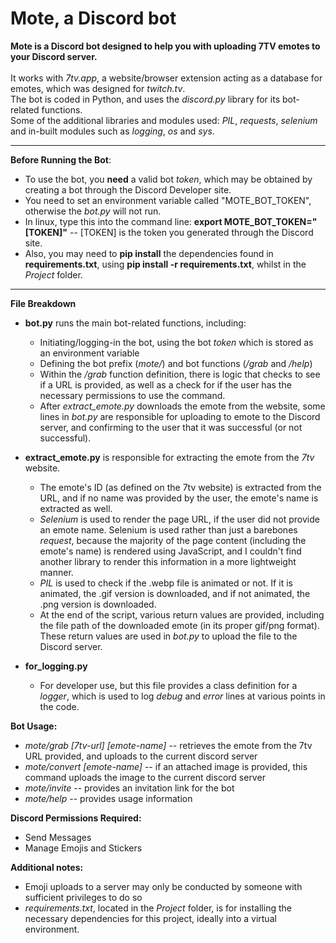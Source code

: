 # Mote, a Discord bot

**Mote is a Discord bot designed to help you with uploading 7TV emotes to your Discord server.<br><br>**
It works with *7tv.app*, a website/browser extension acting as a database for emotes, which was designed for *twitch.tv*.<br>
The bot is coded in Python, and uses the *discord.py* library for its bot-related functions.<br>
Some of the additional libraries and modules used: *PIL*, *requests*, *selenium* and in-built modules such as *logging*, *os* and *sys*.

---

**Before Running the Bot**:

- To use the bot, you **need** a valid bot _token_, which may be obtained by creating a bot through the Discord Developer site.
- You need to set an environment variable called "MOTE_BOT_TOKEN", otherwise the *bot.py* will not run.
- In linux, type this into the command line: **export MOTE_BOT_TOKEN="[TOKEN]"** -- [TOKEN] is the token you generated through the Discord site.
- Also, you may need to **pip install** the dependencies found in **requirements.txt**, using **pip install -r requirements.txt**, whilst in the *Project* folder.


---
**File Breakdown**
- **bot.py** runs the main bot-related functions, including:
  - Initiating/logging-in the bot, using the bot *token* which is stored as an environment variable
  - Defining the bot prefix (*mote/*) and bot functions (*/grab* and */help*)
  - Within the */grab* function definition, there is logic that checks to see if a URL is provided, as well as a check for if the user has the necessary permissions to use the command.
  - After *extract_emote.py* downloads the emote from the website, some lines in *bot.py* are responsible for uploading to emote to the Discord server, and confirming to the user that it was successful (or not successful).

- **extract_emote.py** is responsible for extracting the emote from the *7tv* website.
  - The emote's ID (as defined on the 7tv website) is extracted from the URL, and if no name was provided by the user, the emote's name is extracted as well.
  - *Selenium* is used to render the page URL, if the user did not provide an emote name. Selenium is used rather than just a barebones *request*, because the majority of the page content (including the emote's name) is rendered using JavaScript, and I couldn't find another library to render this information in a more lightweight manner.
  - *PIL* is used to check if the .webp file is animated or not. If it is animated, the .gif version is downloaded, and if not animated, the .png version is downloaded.
  - At the end of the script, various return values are provided, including the file path of the downloaded emote (in its proper gif/png format). These return values are used in *bot.py* to upload the file to the Discord server.

- **for_logging.py**
  - For developer use, but this file provides a class definition for a *logger*, which is used to log *debug* and *error* lines at various points in the code.

**Bot Usage:**

- *mote/grab [7tv-url] [emote-name]* -- retrieves the emote from the 7tv URL provided, and uploads to the current discord server
- *mote/convert [emote-name]* -- if an attached image is provided, this command uploads the image to the current discord server
- *mote/invite* -- provides an invitation link for the bot
- *mote/help* -- provides usage information<br>

**Discord Permissions Required:**
- Send Messages
- Manage Emojis and Stickers

**Additional notes:**
- Emoji uploads to a server may only be conducted by someone with sufficient privileges to do so
- *requirements.txt*, located in the *Project* folder, is for installing the necessary dependencies for this project, ideally into a virtual environment.
